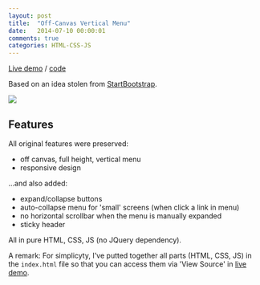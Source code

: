 ```yaml
---
layout: post
title:  "Off-Canvas Vertical Menu"
date:   2014-07-10 00:00:01
comments: true
categories: HTML-CSS-JS
---
```


[Live demo](https://dl.dropboxusercontent.com/u/43065769/Dev/VerticalMenuPage/index.html "Online demo") / [code](https://github.com/lmaran/VerticalMenuPage/)

Based on an idea stolen from [StartBootstrap](http://startbootstrap.com/simple-sidebar).

![](https://dl.dropboxusercontent.com/u/43065769/blog/images/2014/off-canvas-vertical-menu.png)

## Features ##

All original features were preserved:

 - off canvas, full height, vertical menu
 - responsive design 

...and also added:

 - expand/collapse buttons
 - auto-collapse menu for 'small' screens (when click a link in menu)
 - no horizontal scrollbar when the menu is manually expanded
 - sticky header

All in pure HTML, CSS, JS (no JQuery dependency).

A remark: 
For simplicyty, I've putted together all parts (HTML, CSS, JS) in the `index.html` file so that you can access them via 'View Source' in [live demo](https://dl.dropboxusercontent.com/u/43065769/Dev/VerticalMenuPage/index.html "Online demo").